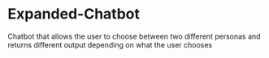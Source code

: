# Expanded-Chatbot
Chatbot that allows the user to choose between two different personas and returns different output depending on what the user chooses
